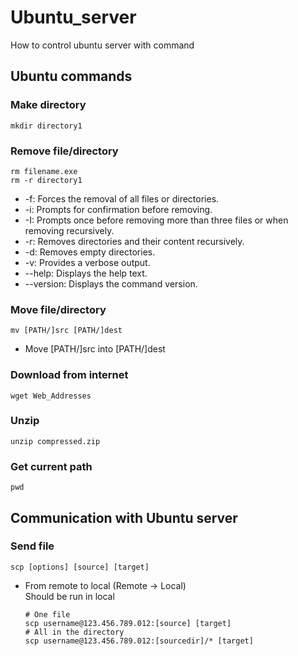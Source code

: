 # Ubuntu_server
How to control ubuntu server with command

## Ubuntu commands
### Make directory
```
mkdir directory1
```
### Remove file/directory
```
rm filename.exe
rm -r directory1
```
* -f: Forces the removal of all files or directories.
* -i: Prompts for confirmation before removing.
* -I: Prompts once before removing more than three files or when removing recursively.
* -r: Removes directories and their content recursively.
* -d: Removes empty directories.
* -v: Provides a verbose output.
* --help: Displays the help text.
* --version: Displays the command version.
### Move file/directory 
```
mv [PATH/]src [PATH/]dest
```
* Move [PATH/]src into [PATH/]dest
### Download from internet
```
wget Web_Addresses
```
### Unzip
```
unzip compressed.zip
```
### Get current path
```
pwd
```

## Communication with Ubuntu server
### Send file
```
scp [options] [source] [target]
```
* From remote to local (Remote -> Local)    
Should be run in local
    ```
    # One file
    scp username@123.456.789.012:[source] [target]
    # All in the directory
    scp username@123.456.789.012:[sourcedir]/* [target]
    ```
